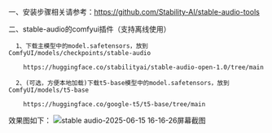 一、安装步骤相关请参考：https://github.com/Stability-AI/stable-audio-tools

二、stable-audio的comfyui插件（支持离线使用）
```
  1、下载主模型中的model.safetensors，放到ComfyUI/models/checkpoints/stable-audio

    https://huggingface.co/stabilityai/stable-audio-open-1.0/tree/main

  2、(可选，方便本地加载)下载t5-base模型中的model.safetensors，放到ComfyUI/models/t5-base

    https://huggingface.co/google-t5/t5-base/tree/main
```
效果图如下：
![stable audio-2025-06-15 16-16-26屏幕截图](https://github.com/user-attachments/assets/d0b0fca9-f545-43a6-a1df-edc3c6a1fb8c)

